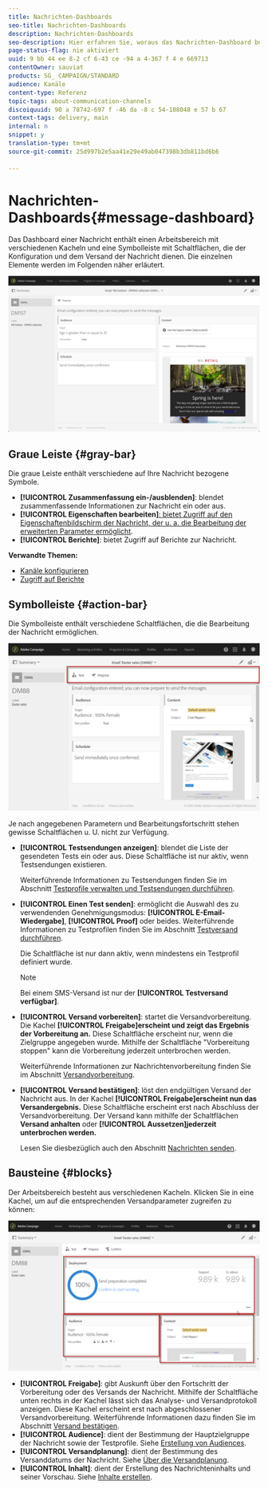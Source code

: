 ```yaml
---
title: Nachrichten-Dashboards
seo-title: Nachrichten-Dashboards
description: Nachrichten-Dashboards
seo-description: Hier erfahren Sie, woraus das Nachrichten-Dashboard besteht, einschließlich der Symbolleiste und der unterschiedlichen Kacheln.
page-status-flag: nie aktiviert
uuid: 9 bb 44 ee 8-2 cf 6-43 ce -94 a 4-367 f 4 e 669713
contentOwner: sauviat
products: SG_ CAMPAIGN/STANDARD
audience: Kanäle
content-type: Referenz
topic-tags: about-communication-channels
discoiquuid: 90 a 78742-697 f -46 da -8 c 54-108048 e 57 b 67
context-tags: delivery, main
internal: n
snippet: y
translation-type: tm+mt
source-git-commit: 25d997b2e5aa41e29e49ab047398b3db811bd6b6

---
```



# Nachrichten-Dashboards{#message-dashboard}

Das Dashboard einer Nachricht enthält einen Arbeitsbereich mit verschiedenen Kacheln und eine Symbolleiste mit Schaltflächen, die der Konfiguration und dem Versand der Nachricht dienen. Die einzelnen Elemente werden im Folgenden näher erläutert.

![](assets/delivery_dashboard_2.png)

## Graue Leiste {#gray-bar}

Die graue Leiste enthält verschiedene auf Ihre Nachricht bezogene Symbole.

* **[!UICONTROL Zusammenfassung ein-/ausblenden]**: blendet zusammenfassende Informationen zur Nachricht ein oder aus.
* **[!UICONTROL Eigenschaften bearbeiten]**[: bietet Zugriff auf den Eigenschaftenbildschirm der Nachricht, der u. a. die Bearbeitung der erweiterten Parameter ermöglicht](../../administration/using/configuring-email-channel.md#list-of-email-properties).
* **[!UICONTROL Berichte]**: bietet Zugriff auf Berichte zur Nachricht.

**Verwandte Themen:**

* [Kanäle konfigurieren](../../administration/using/about-channel-configuration.md)
* [Zugriff auf Berichte](../../reporting/using/about-dynamic-reports.md)

## Symbolleiste {#action-bar}

Die Symbolleiste enthält verschiedene Schaltflächen, die die Bearbeitung der Nachricht ermöglichen.

![](assets/delivery_dashboard_4.png)

Je nach angegebenen Parametern und Bearbeitungsfortschritt stehen gewisse Schaltflächen u. U. nicht zur Verfügung.

* **[!UICONTROL Testsendungen anzeigen]**: blendet die Liste der gesendeten Tests ein oder aus. Diese Schaltfläche ist nur aktiv, wenn Testsendungen existieren.

   Weiterführende Informationen zu Testsendungen finden Sie im Abschnitt [Testprofile verwalten und Testsendungen durchführen](../../sending/using/managing-test-profiles-and-sending-proofs.md).

* **[!UICONTROL Einen Test senden]**: ermöglicht die Auswahl des zu verwendenden Genehmigungsmodus: **[!UICONTROL E-Email-Wiedergabe]**, **[!UICONTROL Proof]** oder beides. Weiterführende Informationen zu Testprofilen finden Sie im Abschnitt [Testversand durchführen](../../sending/using/managing-test-profiles-and-sending-proofs.md#sending-proofs).

   Die Schaltfläche ist nur dann aktiv, wenn mindestens ein Testprofil definiert wurde.

   >[!NOTE]
   >
   >Bei einem SMS-Versand ist nur der **[!UICONTROL Testversand verfügbar]**.

* **[!UICONTROL Versand vorbereiten]**: startet die Versandvorbereitung. Die Kachel **[!UICONTROL Freigabe]erscheint und zeigt das Ergebnis der Vorbereitung an.** Diese Schaltfläche erscheint nur, wenn die Zielgruppe angegeben wurde. Mithilfe der Schaltfläche "Vorbereitung stoppen" kann die Vorbereitung jederzeit unterbrochen werden.

   Weiterführende Informationen zur Nachrichtenvorbereitung finden Sie im Abschnitt [Versandvorbereitung](../../sending/using/preparing-the-send.md).

* **[!UICONTROL Versand bestätigen]**: löst den endgültigen Versand der Nachricht aus. In der Kachel **[!UICONTROL Freigabe]erscheint nun das Versandergebnis.** Diese Schaltfläche erscheint erst nach Abschluss der Versandvorbereitung. Der Versand kann mithilfe der Schaltflächen **Versand anhalten** oder **[!UICONTROL Aussetzen]jederzeit unterbrochen werden.**

   Lesen Sie diesbezüglich auch den Abschnitt [Nachrichten senden](../../sending/using/confirming-the-send.md).

## Bausteine {#blocks}

Der Arbeitsbereich besteht aus verschiedenen Kacheln. Klicken Sie in eine Kachel, um auf die entsprechenden Versandparameter zugreifen zu können:

![](assets/delivery_dashboard_3.png)

* **[!UICONTROL Freigabe]**: gibt Auskunft über den Fortschritt der Vorbereitung oder des Versands der Nachricht. Mithilfe der Schaltfläche unten rechts in der Kachel lässt sich das Analyse- und Versandprotokoll anzeigen. Diese Kachel erscheint erst nach abgeschlossener Versandvorbereitung. Weiterführende Informationen dazu finden Sie im Abschnitt [Versand bestätigen](../../sending/using/confirming-the-send.md).
* **[!UICONTROL Audience]**: dient der Bestimmung der Hauptzielgruppe der Nachricht sowie der Testprofile. Siehe [Erstellung von Audiences](../../audiences/using/creating-audiences.md).
* **[!UICONTROL Versandplanung]**: dient der Bestimmung des Versanddatums der Nachricht. Siehe [Über die Versandplanung](../../sending/using/about-scheduling-messages.md).
* **[!UICONTROL Inhalt]**: dient der Erstellung des Nachrichteninhalts und seiner Vorschau. Siehe [Inhalte erstellen](../../designing/using/designing-content-in-adobe-campaign.md).

